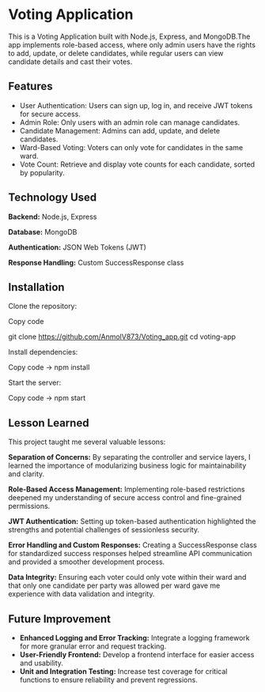 
# Voting Application
This is a Voting Application built with Node.js, Express, and MongoDB.The app implements role-based access, where only admin users have the rights to add, update, or delete candidates, while regular users can view candidate details and cast their votes.




## Features

- User Authentication: Users can sign up, log in, and receive JWT tokens for secure access.
- Admin Role: Only users with an admin role can manage candidates.
- Candidate Management: Admins can add, update, and delete candidates.
- Ward-Based Voting: Voters can only vote for candidates in the same ward.
- Vote Count: Retrieve and display vote counts for each candidate, sorted by popularity.


## Technology Used

**Backend:** Node.js, Express

**Database:** MongoDB

**Authentication:** JSON Web Tokens (JWT)

**Response Handling:** Custom SuccessResponse class



## Installation

Clone the repository:

Copy code

git clone https://github.com/AnmolV873/Voting_app.git
cd voting-app

Install dependencies:

Copy code -> npm install

Start the server:

Copy code -> npm start


    
## Lesson Learned
This project taught me several valuable lessons:

**Separation of Concerns:** By separating the controller and service layers, I learned the importance of modularizing business logic for maintainability and clarity.

**Role-Based Access Management:** Implementing role-based restrictions deepened my understanding of secure access control and fine-grained permissions.

**JWT Authentication:** Setting up token-based authentication highlighted the strengths and potential challenges of sessionless security.

**Error Handling and Custom Responses:** Creating a SuccessResponse class for standardized success responses helped streamline API communication and provided a smoother development process.

**Data Integrity:** Ensuring each voter could only vote within their ward and that only one candidate per party was allowed per ward gave me experience with data validation and integrity.



## Future Improvement
- **Enhanced Logging and Error Tracking:** Integrate a logging framework for more granular error and request tracking.
- **User-Friendly Frontend:** Develop a frontend interface for easier access and usability.
- **Unit and Integration Testing:** Increase test coverage for critical functions to ensure reliability and prevent regressions.